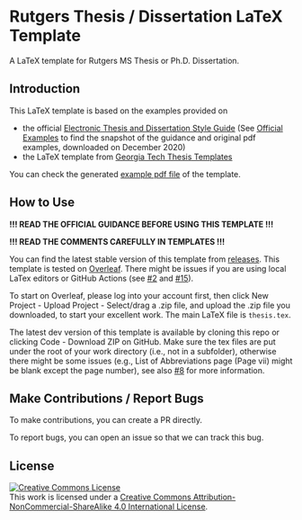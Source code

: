 # Rutgers Thesis / Dissertation LaTeX Template

A LaTeX template for Rutgers MS Thesis or Ph.D. Dissertation.

## Introduction

This LaTeX template is based on the examples provided on 
 - the official [Electronic Thesis and Dissertation Style Guide](https://gsnb.rutgers.edu/academics/electronic-thesis-and-dissertation-style-guide) (See [Official Examples](/OfficialExamples) to find the snapshot of the guidance and original pdf examples, downloaded on December 2020) 
 - the LaTeX template from [Georgia Tech Thesis Templates](http://grad.gatech.edu/theses-dissertations-templates)

You can check the generated [example pdf file](RutgersDissertationTemplate.pdf) of the template.

## How to Use

**!!! READ THE OFFICIAL GUIDANCE BEFORE USING THIS TEMPLATE !!!**

**!!! READ THE COMMENTS CAREFULLY IN TEMPLATES !!!**

You can find the latest stable version of this template from [releases](https://github.com/tangbao/RU-Thesis-Dissertation-Latex-Template/releases/). This template is tested on [Overleaf](https://overleaf.com). There might be issues if you are using local LaTex editors or GitHub Actions (see [#2](https://github.com/tangbao/RU-Thesis-Dissertation-Latex-Template/issues/2) and [#15](https://github.com/tangbao/RU-Thesis-Dissertation-Latex-Template/pull/15)).

To start on Overleaf, please log into your account first, then click New Project - Upload Project - Select/drag a .zip file, and upload the .zip file you downloaded, to start your excellent work. The main LaTeX file is `thesis.tex`.

The latest dev version of this template is available by cloning this repo or clicking Code - Download ZIP on GitHub. Make sure the tex files are put under the root of your work directory (i.e., not in a subfolder), otherwise there might be some issues (e.g., List of Abbreviations page (Page vii) might be blank except the page number), see also [#8](https://github.com/tangbao/RU-Thesis-Dissertation-Latex-Template/issues/8) for more information.

## Make Contributions / Report Bugs

To make contributions, you can create a PR directly.

To report bugs, you can open an issue so that we can track this bug.

## License
<a rel="license" href="http://creativecommons.org/licenses/by-nc-sa/4.0/"><img alt="Creative Commons License" style="border-width:0" src="https://i.creativecommons.org/l/by-nc-sa/4.0/80x15.png" /></a><br />This work is licensed under a <a rel="license" href="http://creativecommons.org/licenses/by-nc-sa/4.0/">Creative Commons Attribution-NonCommercial-ShareAlike 4.0 International License</a>.
